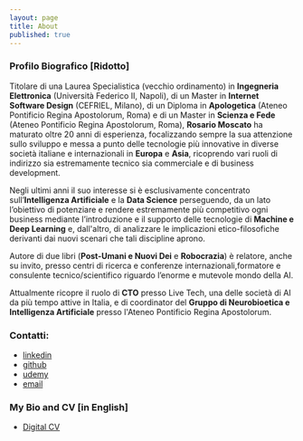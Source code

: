 ```yaml
---
layout: page
title: About
published: true
---
```


### Profilo Biografico [Ridotto]
Titolare di una Laurea Specialistica (vecchio ordinamento) in **Ingegneria Elettronica** (Università Federico II, Napoli), di un Master in **Internet Software Design** (CEFRIEL, Milano), di un Diploma in **Apologetica** (Ateneo Pontificio Regina Apostolorum, Roma) e di un Master in **Scienza e Fede** (Ateneo Pontificio Regina Apostolorum, Roma), **Rosario Moscato** ha maturato oltre 20 anni di esperienza, focalizzando sempre la sua attenzione sullo sviluppo e messa a punto delle tecnologie più innovative in diverse società italiane e internazionali in **Europa** e **Asia**, ricoprendo vari ruoli di indirizzo sia estremamente tecnico sia commerciale e di business development.

Negli ultimi anni il suo interesse si è esclusivamente concentrato sull’**Intelligenza Artificiale** e la **Data Science** perseguendo, da un lato l’obiettivo di potenziare e rendere estremamente più competitivo ogni business mediante l’introduzione e il supporto delle tecnologie di **Machine e Deep Learning** e, dall'altro, di analizzare le implicazioni etico-filosofiche derivanti dai nuovi scenari che tali discipline aprono.

Autore   di   due   libri   (**Post-Umani   e   Nuovi   Dei** e **Robocrazia**) è relatore, anche su invito, presso centri di ricerca e conferenze internazionali,formatore e consulente  tecnico/scientifico riguardo l’enorme e mutevole mondo della AI.

Attualmente ricopre il ruolo di **CTO** presso Live Tech, una delle società di AI da più tempo attive in Italia, e di coordinator del **Gruppo di Neurobioetica e Intelligenza Artificiale** presso l'Ateneo Pontificio Regina Apostolorum. 

### Contatti:
- [linkedin](https://www.linkedin.com/in/rosariomoscato/ "linkedin")
- [github](https://github.com/rosariomoscato "github")
- [udemy](https://www.udemy.com/user/rosario-moscato/)
- [email](mailto:rosario.moscato@outlook.com "email")

### My Bio and CV [in English]
- [Digital CV](https://rosariomoscatocv.streamlit.app/)
